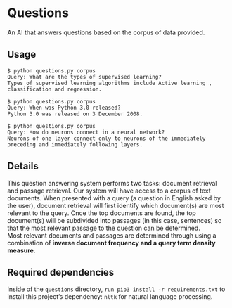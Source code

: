 # Questions

An AI that answers questions based on the corpus of data provided.

## Usage 

    $ python questions.py corpus
    Query: What are the types of supervised learning?
    Types of supervised learning algorithms include Active learning , classification and regression.

    $ python questions.py corpus
    Query: When was Python 3.0 released?
    Python 3.0 was released on 3 December 2008.

    $ python questions.py corpus
    Query: How do neurons connect in a neural network?
    Neurons of one layer connect only to neurons of the immediately preceding and immediately following layers.

## Details
This question answering system performs two tasks: document retrieval and passage retrieval. Our system will have access to a corpus of text documents. When presented with a query (a question in English asked by the user), document retrieval will first identify which document(s) are most relevant to the query. Once the top documents are found, the top document(s) will be subdivided into passages (in this case, sentences) so that the most relevant passage to the question can be determined. <br>
Most relevant documents and passages are determined through using a combination of **inverse document frequency and a query term density measure**.

## Required dependencies

Inside of the `questions` directory, `run pip3 install -r requirements.txt` to install this project’s dependency: `nltk` for natural language processing.
